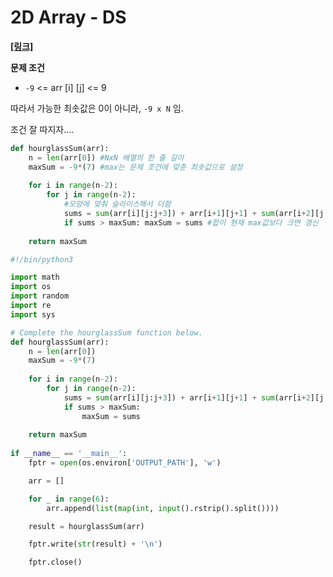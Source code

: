 # 2D Array - DS

**[[링크]](https://www.hackerrank.com/challenges/2d-array/problem?h_l=interview&playlist_slugs%5B%5D=interview-preparation-kit&playlist_slugs%5B%5D=arrays)**



**문제 조건**

* `-9` <= arr [i] [j] <= 9



따라서 가능한 최솟값은 0이 아니라, `-9 x N` 임.

조건 잘 따지자....



``` python
def hourglassSum(arr):
    n = len(arr[0]) #NxN 배열의 한 줄 길이
    maxSum = -9*(7) #max는 문제 조건에 맞춘 최솟값으로 설정
    
    for i in range(n-2):
        for j in range(n-2):
            #모양에 맞춰 슬라이스해서 더함
            sums = sum(arr[i][j:j+3]) + arr[i+1][j+1] + sum(arr[i+2][j:j+3])
            if sums > maxSum: maxSum = sums #합이 현재 max값보다 크면 갱신
            
    return maxSum
```



``` python
#!/bin/python3

import math
import os
import random
import re
import sys

# Complete the hourglassSum function below.
def hourglassSum(arr):
    n = len(arr[0])
    maxSum = -9*(7)
    
    for i in range(n-2):
        for j in range(n-2):
            sums = sum(arr[i][j:j+3]) + arr[i+1][j+1] + sum(arr[i+2][j:j+3])
            if sums > maxSum:
                maxSum = sums
            
    return maxSum
        
if __name__ == '__main__':
    fptr = open(os.environ['OUTPUT_PATH'], 'w')

    arr = []

    for _ in range(6):
        arr.append(list(map(int, input().rstrip().split())))

    result = hourglassSum(arr)

    fptr.write(str(result) + '\n')

    fptr.close()

```

